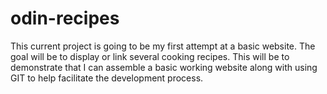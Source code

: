 # odin-recipes
This current project is going to be my first attempt at a basic website.
The goal will be to display or link several cooking recipes. 
This will be to demonstrate that I can assemble a basic working website
along with using GIT to help facilitate the development process.
